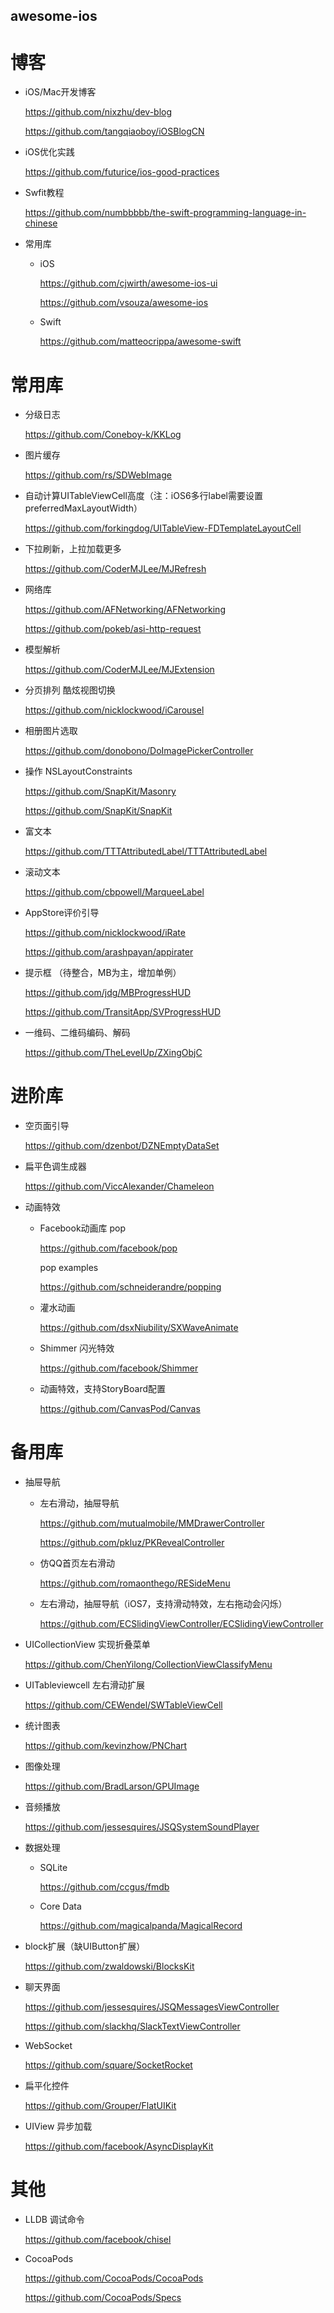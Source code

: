 ## awesome-ios ##

博客
==

 - iOS/Mac开发博客
    
    https://github.com/nixzhu/dev-blog
    
    https://github.com/tangqiaoboy/iOSBlogCN

 - iOS优化实践
    
    https://github.com/futurice/ios-good-practices

 - Swfit教程

    https://github.com/numbbbbb/the-swift-programming-language-in-chinese

 - 常用库
    - iOS
    
    	https://github.com/cjwirth/awesome-ios-ui
    
    	https://github.com/vsouza/awesome-ios
    - Swift
    
    	https://github.com/matteocrippa/awesome-swift


常用库
==

- 分级日志
    
    https://github.com/Coneboy-k/KKLog

- 图片缓存
    
    https://github.com/rs/SDWebImage

- 自动计算UITableViewCell高度（注：iOS6多行label需要设置preferredMaxLayoutWidth）
    
    https://github.com/forkingdog/UITableView-FDTemplateLayoutCell

- 下拉刷新，上拉加载更多
    
    https://github.com/CoderMJLee/MJRefresh

- 网络库
    
    https://github.com/AFNetworking/AFNetworking
    
    https://github.com/pokeb/asi-http-request

- 模型解析
    
    https://github.com/CoderMJLee/MJExtension

- 分页排列 酷炫视图切换
    
    https://github.com/nicklockwood/iCarousel

- 相册图片选取
    
    https://github.com/donobono/DoImagePickerController

- 操作 NSLayoutConstraints
    
    https://github.com/SnapKit/Masonry
    
    https://github.com/SnapKit/SnapKit

- 富文本
    
    https://github.com/TTTAttributedLabel/TTTAttributedLabel

- 滚动文本
    
    https://github.com/cbpowell/MarqueeLabel

- AppStore评价引导
    
    https://github.com/nicklockwood/iRate
    
    https://github.com/arashpayan/appirater

- 提示框 （待整合，MB为主，增加单例）
    
    https://github.com/jdg/MBProgressHUD
    
    https://github.com/TransitApp/SVProgressHUD

- 一维码、二维码编码、解码
    
    https://github.com/TheLevelUp/ZXingObjC


进阶库
==

 - 空页面引导
    
    https://github.com/dzenbot/DZNEmptyDataSet

 - 扁平色调生成器
    
    https://github.com/ViccAlexander/Chameleon

 - 动画特效

     - Facebook动画库 pop
        
        https://github.com/facebook/pop
        
        pop examples
        
        https://github.com/schneiderandre/popping
        
     - 灌水动画
        
        https://github.com/dsxNiubility/SXWaveAnimate
        
     - Shimmer 闪光特效
     
        https://github.com/facebook/Shimmer
        
     - 动画特效，支持StoryBoard配置
     
        https://github.com/CanvasPod/Canvas
        
        
备用库
==

 - 抽屉导航
 
    - 左右滑动，抽屉导航
    
    	https://github.com/mutualmobile/MMDrawerController
    
    	https://github.com/pkluz/PKRevealController
    
    - 仿QQ首页左右滑动
    
    	https://github.com/romaonthego/RESideMenu
    
    - 左右滑动，抽屉导航（iOS7，支持滑动特效，左右拖动会闪烁）
    
    	https://github.com/ECSlidingViewController/ECSlidingViewController
    
 - UICollectionView 实现折叠菜单
 
    https://github.com/ChenYilong/CollectionViewClassifyMenu

 - UITableviewcell 左右滑动扩展
 
    https://github.com/CEWendel/SWTableViewCell
 
 - 统计图表
 
    https://github.com/kevinzhow/PNChart

 - 图像处理
 
    https://github.com/BradLarson/GPUImage

 - 音频播放
 
    https://github.com/jessesquires/JSQSystemSoundPlayer

 - 数据处理
 
     - SQLite
     
    	https://github.com/ccgus/fmdb
    
     - Core Data
     
    	https://github.com/magicalpanda/MagicalRecord

 - block扩展（缺UIButton扩展）
 
    https://github.com/zwaldowski/BlocksKit

 - 聊天界面
 
    https://github.com/jessesquires/JSQMessagesViewController
    
    https://github.com/slackhq/SlackTextViewController

 - WebSocket
 
    https://github.com/square/SocketRocket

 - 扁平化控件
 
    https://github.com/Grouper/FlatUIKit

 - UIView 异步加载
 
    https://github.com/facebook/AsyncDisplayKit
    

其他
==

 - LLDB 调试命令
 
    https://github.com/facebook/chisel

 - CocoaPods
 
    https://github.com/CocoaPods/CocoaPods
    
    https://github.com/CocoaPods/Specs
    
